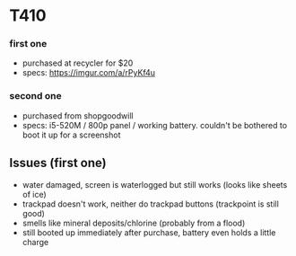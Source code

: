 # T410
### first one
* purchased at recycler for $20
* specs: https://imgur.com/a/rPyKf4u

### second one
* purchased from shopgoodwill
* specs: i5-520M / 800p panel / working battery. couldn't be bothered to boot it up for a screenshot

## Issues (first one)
* water damaged, screen is waterlogged but still works (looks like sheets of ice)
* trackpad doesn't work, neither do trackpad buttons (trackpoint is still good)
* smells like mineral deposits/chlorine (probably from a flood)
* still booted up immediately after purchase, battery even holds a little charge
